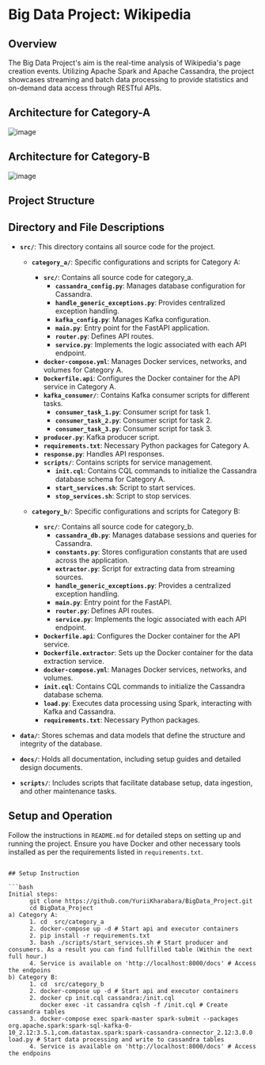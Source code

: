 
# Big Data Project: Wikipedia

## Overview

The Big Data Project's  aim is the real-time analysis of Wikipedia's page creation events. 
Utilizing Apache Spark and Apache Cassandra, the project showcases streaming and batch data processing to provide statistics and on-demand data access through RESTful APIs.

## Architecture for Category-A
![image](https://github.com/YuriiKharabara/BigData_Project/assets/92577132/d61e8ee1-9fb1-4706-bc45-844a538e815a)


## Architecture for Category-B
![image](https://github.com/YuriiKharabara/BigData_Project/assets/92577132/79feafa7-473f-4f2a-8422-97136b0fc553)



## Project Structure



## Directory and File Descriptions

- **`src/`**: This directory contains all source code for the project.
  - **`category_a/`**: Specific configurations and scripts for Category A:
    
    - **`src/`**: Contains all source code for category_a.
       - **`cassandra_config.py`**: Manages database configuration for Cassandra.
       - **`handle_generic_exceptions.py`**: Provides centralized exception handling.
       - **`kafka_config.py`**: Manages Kafka configuration.
       - **`main.py`**: Entry point for the FastAPI application.
       - **`router.py`**: Defines API routes.
       - **`service.py`**: Implements the logic associated with each API endpoint.
    - **`docker-compose.yml`**: Manages Docker services, networks, and volumes for Category A.
    - **`Dockerfile.api`**: Configures the Docker container for the API service in Category A.
    - **`kafka_consumer/`**: Contains Kafka consumer scripts for different tasks.
       - **`consumer_task_1.py`**: Consumer script for task 1.
       - **`consumer_task_2.py`**: Consumer script for task 2.
       - **`consumer_task_3.py`**: Consumer script for task 3.
    - **`producer.py`**: Kafka producer script.
    - **`requirements.txt`**: Necessary Python packages for Category A.
    - **`response.py`**: Handles API responses.
    - **`scripts/`**: Contains scripts for service management.
       - **`init.cql`**: Contains CQL commands to initialize the Cassandra database schema for Category A.
       - **`start_services.sh`**: Script to start services.
       - **`stop_services.sh`**: Script to stop services.
         
  - **`category_b/`**: Specific configurations and scripts for Category B:
    
    - **`src/`**: Contains all source code for category_b.
       - **`cassandra_db.py`**: Manages database sessions and queries for Cassandra.
       - **`constants.py`**: Stores configuration constants that are used across the application.
       - **`extractor.py`**: Script for extracting data from streaming sources.
       - **`handle_generic_exceptions.py`**: Provides a centralized exception handling.
       - **`main.py`**: Entry point for the  FastAPI.
       - **`router.py`**: Defines API routes.
       - **`service.py`**: Implements the logic associated with each API endpoint. 
    - **`Dockerfile.api`**: Configures the Docker container for the API service.
    - **`Dockerfile.extractor`**: Sets up the Docker container for the data extraction service.
    - **`docker-compose.yml`**: Manages Docker services, networks, and volumes.
    - **`init.cql`**: Contains CQL commands to initialize the Cassandra database schema.
    - **`load.py`**: Executes data processing using Spark, interacting with Kafka and Cassandra.
    - **`requirements.txt`**:  Necessary Python packages.

- **`data/`**: Stores schemas and data models that define the structure and integrity of the database.

- **`docs/`**: Holds all documentation, including setup guides and detailed design documents.

- **`scripts/`**: Includes scripts that facilitate database setup, data ingestion, and other maintenance tasks.

## Setup and Operation

Follow the instructions in `README.md` for detailed steps on setting up and running the project. Ensure you have Docker and other necessary tools installed as per the requirements listed in `requirements.txt`.



```

## Setup Instruction

```bash
Initial steps:
      git clone https://github.com/YuriiKharabara/BigData_Project.git
      cd BigData_Project
a) Category A:
      1. cd  src/category_a
      2. docker-compose up -d # Start api and executor containers
      2. pip install -r requirements.txt
      3. bash ./scripts/start_services.sh # Start producer and consumers. As a result you can find fullfilled table (Within the next full hour.)
      4. Service is available on 'http://localhost:8000/docs' # Access the endpoins
b) Category B:
      1. cd  src/category_b
      2. docker-compose up -d # Start api and executor containers
      2. docker cp init.cql cassandra:/init.cql
         docker exec -it cassandra cqlsh -f /init.cql # Create cassandra tables
      3. docker-compose exec spark-master spark-submit --packages org.apache.spark:spark-sql-kafka-0-10_2.12:3.5.1,com.datastax.spark:spark-cassandra-connector_2.12:3.0.0 load.py # Start data processing and write to cassandra tables
      4. Service is available on 'http://localhost:8000/docs' # Access the endpoins

```

